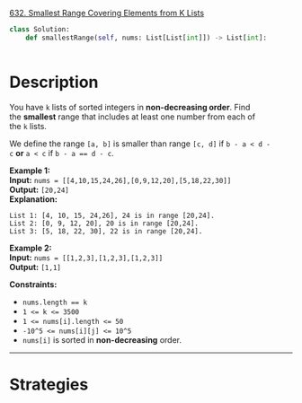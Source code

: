 [632. Smallest Range Covering Elements from K Lists](https://leetcode.com/problems/smallest-range-covering-elements-from-k-lists/)

```python
class Solution:
    def smallestRange(self, nums: List[List[int]]) -> List[int]:
        
```

# Description

You have `k` lists of sorted integers in **non-decreasing order**. Find the **smallest** range that includes at least one number from each of the `k` lists.

We define the range `[a, b]` is smaller than range `[c, d]` if `b - a < d - c` **or** `a < c` if `b - a == d - c`.

**Example 1:**  
**Input:** `nums = [[4,10,15,24,26],[0,9,12,20],[5,18,22,30]]`  
**Output:** `[20,24]`  
**Explanation:**
```
List 1: [4, 10, 15, 24,26], 24 is in range [20,24].
List 2: [0, 9, 12, 20], 20 is in range [20,24].
List 3: [5, 18, 22, 30], 22 is in range [20,24].
```

**Example 2:**  
**Input:** `nums = [[1,2,3],[1,2,3],[1,2,3]]`  
**Output:** `[1,1]`  

**Constraints:**
- `nums.length == k`
- `1 <= k <= 3500`
- `1 <= nums[i].length <= 50`
- `-10^5 <= nums[i][j] <= 10^5`
- `nums[i]` is sorted in **non-decreasing** order.

---


# Strategies

